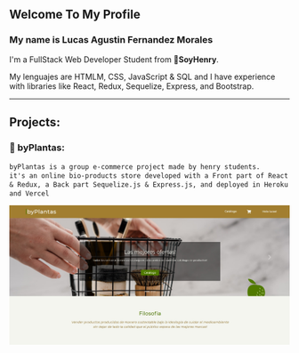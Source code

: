 ## Welcome To My Profile

### My name is Lucas Agustin Fernandez Morales

I'm a FullStack Web Developer Student from :rocket:**SoyHenry**.

My lenguajes are HTMLM, CSS, JavaScript & SQL and I have experience with libraries like React, Redux, Sequelize, Express, and Bootstrap.

---

## Projects:


### :seedling: byPlantas:
    byPlantas is a group e-commerce project made by henry students.
    it's an online bio-products store developed with a Front part of React & Redux, a Back part Sequelize.js & Express.js, and deployed in Heroku and Vercel
![byPlantas](byPlantas.jpg "byPlantas")
